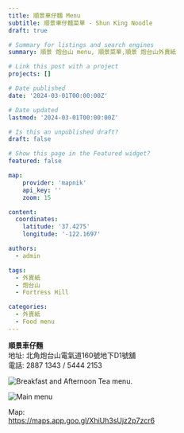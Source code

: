 ```yaml
---
title: 順景車仔麵 Menu
subtitle: 順景車仔麵菜單 - Shun King Noodle
draft: true

# Summary for listings and search engines
summary: 順景 炮台山 menu, 順景菜單,順景 炮台山外賣紙 

# Link this post with a project
projects: []

# Date published
date: '2024-03-01T00:00:00Z'

# Date updated
lastmod: '2024-03-01T00:00:00Z'

# Is this an unpublished draft?
draft: false

# Show this page in the Featured widget?
featured: false

map:
    provider: 'mapnik'
    api_key: ''
    zoom: 15

content:
  coordinates:
    latitude: '37.4275'
    longitude: '-122.1697'

authors:
  - admin

tags:
  - 外賣紙
  - 炮台山
  - Fortress Hill

categories:
  - 外賣紙
  - Food menu
---
```


**順景車仔麵**  
地址: 北角炮台山電氣道160號地下D1號舖  
電話: 2887 1343 / 5444 2153

![Breakfast and Afternoon Tea menu](https://mvrs.ioops.dev/2024/fortress-hill/20240223_143640.jpg "早餐和下午茶").  

![Main menu](https://mvrs.ioops.dev/2024/fortress-hill/20240223_143628.jpg "主食")

Map:  
https://maps.app.goo.gl/XhiUh3sUjz2p7zcr6